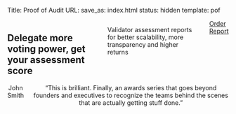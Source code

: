 Title: Proof of Audit
URL:
save_as: index.html
status: hidden
template: pof

<section id="home">
	<div class="container">
	<div class="row">
	<div class="six columns offset-by-three splash">
		<h2 class="slogan">
			Delegate more voting power, get your assessment score 
			<!-- Celebrating Top Talent in Tech, At All Positions -->
		</h2>
		<p class="byline">Validator assessment reports for better scalability, more transparency and higher returns </p>
		<a class="nominate nav-item" href="/pages/services.html">
		<div class="hang"></div>Order Report</a>
	</div>
	</div>
	<div class="row">
	<div class="eight columns offset-by-two" style="text-align:center;">
		<div class="testimonial-name">John Smith</div>
		<div class="testimonial">“This is brilliant. Finally, an awards series that goes beyond founders and executives to recognize the teams behind the scenes that are actually getting stuff done.”</div>
	</div>
	</div>
	</div>
</section>

<div class="sep"></div>